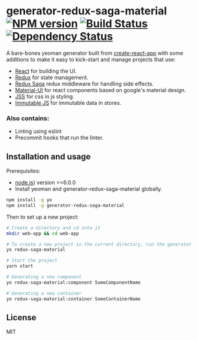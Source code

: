 # generator-redux-saga-material [![NPM version][npm-image]][npm-url] [![Build Status][travis-image]][travis-url] [![Dependency Status][daviddm-image]][daviddm-url]

A bare-bones yeoman generator built from [create-react-app](https://github.com/facebook/create-react-app) with some additions to make it easy to kick-start and manage projects that use:

- [React](https://reactjs.org/) for building the UI.
- [Redux](https://github.com/reduxjs/redux) for state management.
- [Redux Saga](https://github.com/redux-saga/redux-saga) redux middleware for handling side effects.
- [Material-UI](https://github.com/mui-org/material-ui) for react components based on google's material design.
- [JSS](https://github.com/cssinjs/jss) for css in js styling.
- [Immutable JS](https://github.com/facebook/immutable-js/) for immutable data in stores.

### Also contains:

- Linting using eslint
- Precommit hooks that run the linter.

## Installation and usage

Prerequisites:

- [node.js](https://nodejs.org/)) version >=6.0.0
- Install yeoman and generator-redux-saga-material globally.

```bash
npm install -g yo
npm install -g generator-redux-saga-material
```

Then to set up a new project:

```bash
# Create a directory and cd into it
mkdir web-app && cd web-app

# To create a new project in the current directory, run the generator
yo redux-saga-material

# Start the project
yarn start

# Generating a new component
yo redux-saga-material:component SomeComponentName

# Generating a new container
yo redux-saga-material:container SomeContainerName
```

## License

MIT

[npm-image]: https://badge.fury.io/js/generator-redux-saga-material.svg
[npm-url]: https://npmjs.org/package/generator-redux-saga-material
[travis-image]: https://travis-ci.org/bmosigisi/generator-redux-saga-material.svg?branch=master
[travis-url]: https://travis-ci.org/bmosigisi/generator-redux-saga-material
[daviddm-image]: https://david-dm.org/bmosigisi/generator-redux-saga-material.svg?theme=shields.io
[daviddm-url]: https://david-dm.org/bmosigisi/generator-redux-saga-material
